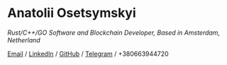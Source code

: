 # Anatolii Osetsymskyi

_Rust/C++/GO Software and Blockchain Developer, Based in Amsterdam, Netherland_ <br>

[Email](xgreenx9999@gmail.com) / [LinkedIn](https://www.linkedin.com/in/aostesymskyi/) / [GitHub](https://github.com/xgreenx) / [Telegram](https://t.me/xgreenx99) / +380663944720

